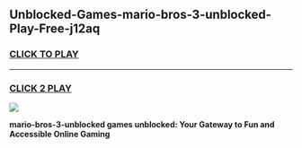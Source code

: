 
## Unblocked-Games-mario-bros-3-unblocked-Play-Free-j12aq
<h3>
<a href="https://premium76.site?title=mario-bros-3-unblocked&ref=21A">CLICK TO PLAY</a></h3>
<hr>

<h3>
<a href="https://premium76.site?title=mario-bros-3-unblocked&ref=21A">CLICK 2 PLAY</a>
  
</h3>

<a href="https://premium76.site?title=mario-bros-3-unblocked&ref=21A"><img src="https://clearcache.store/games.png"></a>


**mario-bros-3-unblocked games unblocked: Your Gateway to Fun and Accessible Online Gaming**
